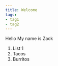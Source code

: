 ```yaml
---
title: Welcome
tags:
- tag1
- tag2
---
```


 Hello My name is Zack 
 1. List 1
 2. Tacos
 3. Burritos
